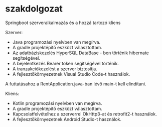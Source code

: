 # szakdolgozat
Springboot szerveralkalmazás és a hozzá tartozó kliens

Szerver:
- Java programozási nyelvben van megírva.
- A gradle projektépítő eszközt választottam.
- Az adatbáziskezelés HyperSQL DataBase - ben történik hibernate segítségével.
- A bejelentkezés Bearer token segítségével történik.
- A tranzakciókezelést a szerver biztosítja.
- A fejlesztőkörnyezetnek Visual Studio Code-t használok.

A futtatásahoz a RentApplication.java-ban lévő main-t kell elindítani.

Kliens:
- Kotlin programozási nyelvben van megírva.
- A gradle projektépítő eszközt választottam.
- Kapcsolatfelvételhez a szerverrel OkHttp3-at és retrofit2-t használok.
- A fejlesztőkörnyezetnek Android Studio-t használok.

